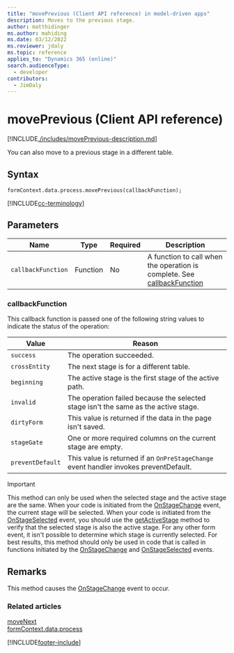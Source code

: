 ```yaml
---
title: "movePrevious (Client API reference) in model-driven apps"
description: Moves to the previous stage.
author: matthidinger
ms.author: mahiding
ms.date: 03/12/2022
ms.reviewer: jdaly
ms.topic: reference
applies_to: "Dynamics 365 (online)"
search.audienceType: 
  - developer
contributors:
  - JimDaly
---
```

# movePrevious (Client API reference)

[!INCLUDE[./includes/movePrevious-description.md](./includes/movePrevious-description.md)]

You can also move to a previous stage in a different table.

## Syntax

`formContext.data.process.movePrevious(callbackFunction);`

[!INCLUDE[cc-terminology](../../../../../data-platform/includes/cc-terminology.md)]


## Parameters

|Name|Type|Required|Description|
|---|---|---|---|
|`callbackFunction`|Function|No| A function to call when the operation is complete. See [callbackFunction](#callbackfunction) |

### callbackFunction

This callback function is passed one of the following string values to indicate the status of the operation:

|Value|Reason|
|---|---|
|`success`|The operation succeeded.|
|`crossEntity`|The next stage is for a different table.|
|`beginning`|The active stage is the first stage of the active path.|
|`invalid`|The operation failed because the selected stage isn't the same as the active stage.|
|`dirtyForm`|This value is returned if the data in the page isn't saved.|
|`stageGate`|One or more required columns on the current stage are empty.|
|`preventDefault`|This value is returned if an `OnPreStageChange` event handler invokes preventDefault.|

>[!IMPORTANT]
>This method can only be used when the selected stage and the active stage are the same. When your code is initiated from the [OnStageChange](../../events/onstagechange.md) event, the current stage will be selected. When your code is initiated from the [OnStageSelected](../../events/onstageselected.md) event, you should use the [getActiveStage](../activestage/getActiveStage.md) method to verify that the selected stage is also the active stage. For any other form event, it isn't possible to determine which stage is currently selected. For best results, this method should only be used in code that is called in functions initiated by the [OnStageChange](../../events/onstagechange.md) and [OnStageSelected](../../events/onstageselected.md) events.

## Remarks

This method causes the [OnStageChange](../../events/onstagechange.md) event to occur.

### Related articles

[moveNext](moveNext.md)   
[formContext.data.process](../../formContext-data-process.md)
 
[!INCLUDE[footer-include](../../../../../../includes/footer-banner.md)]
